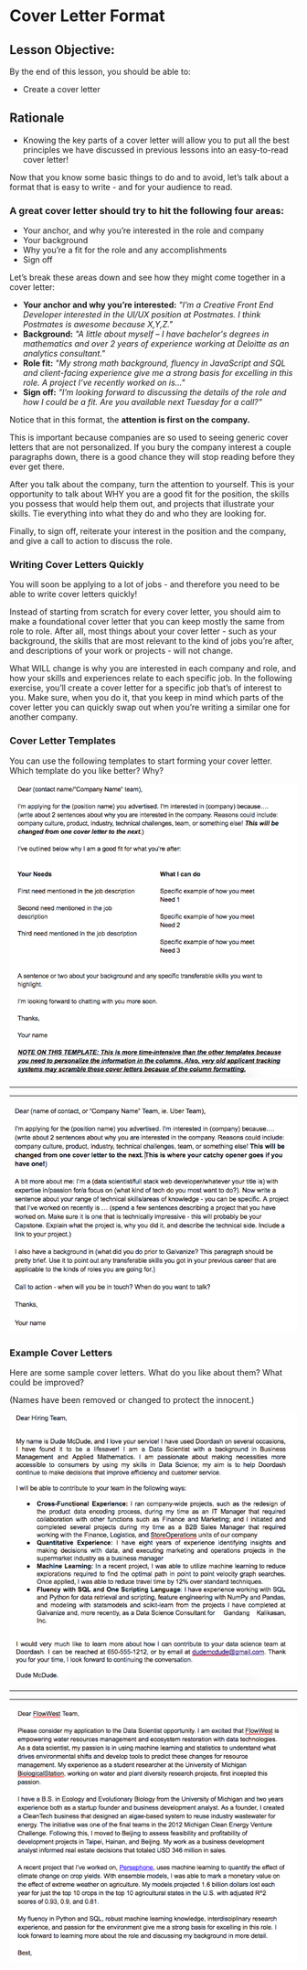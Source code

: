 # Cover Letter Format

## Lesson Objective:
By the end of this lesson, you should be able to:
- Create a cover letter

## Rationale
- Knowing the key parts of a cover letter will allow you to put all the best principles we have discussed in previous lessons into an easy-to-read cover letter!

Now that you know some basic things to do and to avoid, let’s talk about a format that is easy to write - and for your audience to read.

### A great cover letter should try to hit the following four areas:

- Your anchor, and why you’re interested in the role and company
- Your background
- Why you’re a fit for the role and any accomplishments
- Sign off

Let’s break these areas down and see how they might come together in a cover letter:

- **Your anchor and why you’re interested:** *"I’m a Creative Front End Developer interested in the UI/UX position at Postmates. I think Postmates is awesome because X,Y,Z."*
- **Background:** *"A little about myself – I have bachelor's degrees in mathematics and over 2 years of experience working at Deloitte as an analytics consultant."*
- **Role fit:** *"My strong math background, fluency in JavaScript and SQL and client-facing experience give me a strong basis for excelling in this role. A project I’ve recently worked on is…"*
- **Sign off:** *"I’m looking forward to discussing the details of the role and how I could be a fit. Are you available next Tuesday for a call?"*

Notice that in this format, the **attention is first on the company.**

This is important because companies are so used to seeing generic cover letters that are not personalized. If you bury the company interest a couple paragraphs down, there is a good chance they will stop reading before they ever get there. 

After you talk about the company, turn the attention to yourself. This is your opportunity to talk about WHY you are a good fit for the position, the skills you possess that would help them out, and projects that illustrate your skills. Tie everything into what they do and who they are looking for. 

Finally, to sign off, reiterate your interest in the position and the company, and give a call to action to discuss the role. 

### Writing Cover Letters Quickly

You will soon be applying to a lot of jobs - and therefore you need to be able to write cover letters quickly!

Instead of starting from scratch for every cover letter, you should aim to make a foundational cover letter that you can keep mostly the same from role to role. After all, most things about your cover letter - such as your background, the skills that are most relevant to the kind of jobs you’re after, and descriptions of your work or projects - will not change. 

What WILL change is why you are interested in each company and role, and how your skills and experiences relate to each specific job. In the following exercise, you’ll create a cover letter for a specific job that’s of interest to you. Make sure, when you do it, that you keep in mind which parts of the cover letter you can quickly swap out when you’re writing a similar one for another company. 

### Cover Letter Templates

You can use the following templates to start forming your cover letter. Which template do you like better? Why?

![Cover Letter Template 1](../images/cover-letter-template1.png)


-----------------------------------------------------------------------------------------------------------------------------


-----------------------------------------------------------------------------------------------------------------------------


![Cover Letter Template 2](../images/cover-letter-template2.png)



### Example Cover Letters

Here are some sample cover letters. What do you like about them? What could be improved?

(Names have been removed or changed to protect the innocent.)

![Cover Letter Example 1](../images/cover-letter-example1.png)


-----------------------------------------------------------------------------------------------------------------------------


-----------------------------------------------------------------------------------------------------------------------------


![Cover Letter Example 2](../images/cover-letter-example2.png)



